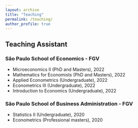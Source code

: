 ```yaml
---
layout: archive
title: "Teaching"
permalink: /teaching/
author_profile: true
---
```


## **Teaching Assistant**
### **São Paulo School of Economics - FGV**
- Microeconomics II (PhD and Masters), 2022
- Mathematics for Economists (PhD and Masters), 2022
- Applied Econometrics (Undergraduate), 2022
- Econometrics III (Undergraduate), 2022
- Introduction to Economics (Undergraduate), 2022

### **São Paulo School of Business Administration - FGV**
- Statistics II (Undergraduate), 2020
- Econometrics (Professional masters), 2020